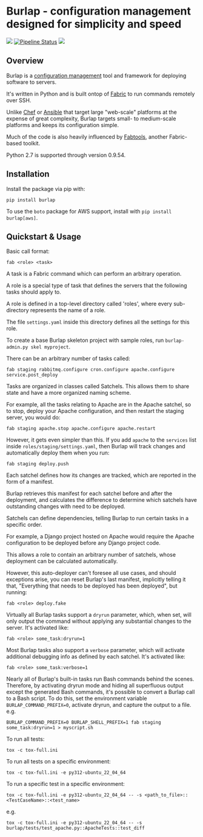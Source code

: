 Burlap - configuration management designed for simplicity and speed
===================================================================

[![](https://img.shields.io/pypi/v/burlap.svg)](https://pypi.python.org/pypi/burlap)
[![Pipeline Status](https://gitlab.com/chrisspen/burlap/badges/master/pipeline.svg)](https://gitlab.com/chrisspen/burlap/commits/master) 
[![](https://pyup.io/repos/gitlab/chrisspen/burlap/shield.svg)](https://pyup.io/repos/gitlab/chrisspen/burlap)

Overview
--------

Burlap is a [configuration management](https://en.wikipedia.org/wiki/Comparison_of_open-source_configuration_management_software)
tool and framework for deploying software to servers.

It's written in Python and is built ontop of [Fabric](http://www.fabfile.org/) to run commands remotely over SSH.

Unlike [Chef](https://www.chef.io/) or [Ansible](http://www.ansible.com/) that target large "web-scale" platforms at the expense of great complexity, Burlap targets small- to medium-scale platforms and keeps its configuration simple.

Much of the code is also heavily influenced by [Fabtools](https://github.com/fabtools/fabtools), another Fabric-based toolkit.

Python 2.7 is supported through version 0.9.54.

Installation
------------

Install the package via pip with:

    pip install burlap

To use the `boto` package for AWS support, install with `pip install burlap[aws]`.

Quickstart & Usage
------------------

Basic call format:

    fab <role> <task>

A task is a Fabric command which can perform an arbitrary operation.

A role is a special type of task that defines the servers that the following tasks should apply to.

A role is defined in a top-level directory called 'roles', where every sub-directory represents the name of a role.

The file `settings.yaml` inside this directory defines all the settings for this role.

To create a base Burlap skeleton project with sample roles, run `burlap-admin.py skel myproject`.

There can be an arbitrary number of tasks called:

    fab staging rabbitmq.configure cron.configure apache.configure service.post_deploy

Tasks are organized in classes called Satchels. This allows them to share state and have a more organized naming scheme.

For example, all the tasks relating to Apache are in the Apache satchel, so to stop, deploy your Apache configuration, and then restart the staging server, you would do:

    fab staging apache.stop apache.configure apache.restart

However, it gets even simpler than this. If you add `apache` to the `services` list inside `roles/staging/settings.yaml`, then Burlap will track changes and automatically deploy them when you run:

    fab staging deploy.push

Each satchel defines how its changes are tracked, which are reported in the form of a manifest.

Burlap retrieves this manifest for each satchel before and after the deployment, and calculates the difference to determine which satchels have outstanding changes with need to be deployed.

Satchels can define dependencies, telling Burlap to run certain tasks in a specific order.

For example, a Django project hosted on Apache would require the Apache configuration to be deployed before any Django project code.

This allows a role to contain an arbitrary number of satchels, whose deployment can be calculated automatically.

However, this auto-deployer can't foresee all use cases, and should exceptions arise, you can reset Burlap's last manifest, implicitly telling it that, "Everything that needs to be deployed has been deployed", but running:

    fab <role> deploy.fake

Virtually all Burlap tasks support a `dryrun` parameter, which, when set, will only output the command without applying any substantial changes to the server. It's activated like:

    fab <role> some_task:dryrun=1

Most Burlap tasks also support a `verbose` parameter, which will activate additional debugging info as defined by each satchel. It's activated like:

    fab <role> some_task:verbose=1

Nearly all of Burlap's built-in tasks run Bash commands behind the scenes. Therefore, by activating dryrun mode and hiding all superfluous output except the generated Bash commands,
it's possible to convert a Burlap call to a Bash script. To do this, set the environment variable `BURLAP_COMMAND_PREFIX=0`, activate dryrun, and capture the output to a file. e.g.

    BURLAP_COMMAND_PREFIX=0 BURLAP_SHELL_PREFIX=1 fab staging some_task:dryrun=1 > myscript.sh

To run all tests:

    tox -c tox-full.ini
    
To run all tests on a specific environment:

    tox -c tox-full.ini -e py312-ubuntu_22_04_64

To run a specific test in a specific environment:

    tox -c tox-full.ini -e py312-ubuntu_22_04_64 -- -s <path_to_file>::<TestCaseName>::<test_name>

e.g.

    tox -c tox-full.ini -e py312-ubuntu_22_04_64 -- -s burlap/tests/test_apache.py::ApacheTests::test_diff
